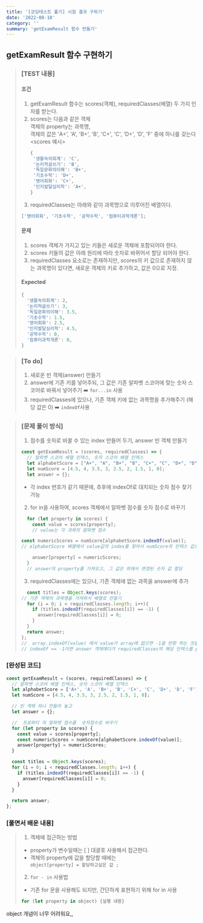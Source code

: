 ```yaml
---
title: '[코딩테스트 풀기] 시험 결과 구하기'
date: '2022-08-18'
category: ''
summary: 'getExamResult 함수 만들기'
---
```


## getExamResult 함수 구현하기

> ### \[TEST 내용\]
>
> #### 조건
>
> 1.  getExamResult 함수는 scores(객체), requiredClasses(배열) 두 가지 인자를 받는다.
> 2.  scores는 다음과 같은 객체  
>     객체의 property는 과목명,  
>     객체의 값은 'A+', 'A', 'B+', 'B', 'C+', 'C', 'D+', 'D', 'F' 중에 하나를 갖는다  
>     <scores 예시>
>     ```js
>     {
>      '생활속의회계': 'C',
>      '논리적글쓰기': 'B',
>      '독일문화의이해': 'B+',
>      '기초수학': 'D+',
>      '영어회화': 'C+',
>      '인지발달심리학': 'A+',
>     }
>     ```
> 3.  requiredClasses는 아래와 같이 과목명으로 이루어진 배열이다.
>
> ```js
> ['영어회화', '기초수학', '공학수학', '컴퓨터과학개론'];
> ```
>
> #### 문제
>
> 1.  scores 객체가 가지고 있는 키들은 새로운 객체에 포함되어야 한다.
> 2.  scores 키들의 값은 아래 원리에 따라 숫자로 바뀌어서 할당 되어야 한다.
> 3.  requiredClasses 요소로는 존재하지만, scores의 키 값으로 존재하지 않는 과목명이 있다면, 새로운 객체의 키로 추가하고, 값은 0으로 지정.
>
> #### Expected
>
> ```js
> {
>   '생활속의회계': 2,
>   '논리적글쓰기': 3,
>   '독일문화의이해': 3.5,
>   '기초수학': 1.5,
>   '영어회화': 2.5,
>   '인지발달심리학': 4.5,
>   '공학수학': 0,
>   '컴퓨터과학개론': 0,
> }
> ```

> ### \[To do\]
>
> 1.  새로운 빈 객체(answer) 만들기
> 2.  answer에 기존 키를 넣어주되, 그 값은 기존 알파벳 스코어에 맞는 숫자 스코어로 바꿔서 넣어주기 ➡️ `for...in` 사용
> 3.  requiredClasses에 있으나, 기존 객체 키에 없는 과목명을 추가해주기 (해당 값은 0) ➡️ `indexOf`사용

> ### \[문제 풀이 방식\]
>
> 1. 점수를 숫자로 바꿀 수 있는 index 만들어 두기, answer 빈 객체 만들기
>
> ```js
> const getExamResult = (scores, requiredClasses) => {
>   // 알파벳 스코어 배열 인덱스, 숫자 스코어 배열 인덱스
>   let alphabetScore = ["A+", "A", "B+", "B", "C+", "C", "D+", "D", "F"];
>   let numScore = [4.5, 4, 3.5, 3, 2.5, 2, 1.5, 1, 0];
>   let answer = {};
> ```
>
> - 각 index 번호가 같기 때문에, 추후에 indexOf로 대치되는 숫자 점수 찾기 가능
>
> 2. for in을 사용하여, scores 객체에서 알파벳 점수를 숫자 점수로 바꾸기
>
> ```js
>   for (let property in scores) {
>     const value = scores[property];
>     // value는 각 과목의 알파벳 점수
> ```
>
> ```js
> const numericScores = numScore[alphabetScore.indexOf(value)];
> // alphabetScore 배열에서 value값의 index를 찾아서 numScore의 인덱스 값으로 지정한 것을 새로운 변수로 저장
> ```
>
> ```js
>     answer[property] = numericScores;
>   }
>   // answer의 property를 가져오고, 그 값은 위에서 변경된 숫자 값 할당
> ```
>
> 3. requiredClasses에는 있으나, 기존 객체에 없는 과목을 answer에 추가
>
> ```js
>   const titles = Object.keys(scores);
> // 기존 객체의 과목명을 가져와서 배열로 만들기
>   for (i = 0; i < requiredClasses.length; i++){
>     if (titles.indexOf(requiredClasses[i]) == -1) {
>       answer[requiredClasses[i]] = 0;
>     }
>   }
>   return answer;
> };
> //  array.indexOf(value) 에서 value가 array에 없으면 -1을 반환 하는 것을 활용
> // indexOf == -1이면 answer 객체에다가 requiredClasses의 해당 인덱스를 property로 넣고, 그 값은 0으로 할당
> ```

### \[완성된 코드\]

```js
const getExamResult = (scores, requiredClasses) => {
  // 알파벳 스코어 배열 인덱스, 숫자 스코어 배열 인덱스
  let alphabetScore = ['A+', 'A', 'B+', 'B', 'C+', 'C', 'D+', 'D', 'F'];
  let numScore = [4.5, 4, 3.5, 3, 2.5, 2, 1.5, 1, 0];

  // 빈 객체 하나 만들어 놓고
  let answer = {};

  //  프로퍼티 의 알파벳 점수를  숫자점수로 바꾸기
  for (let property in scores) {
    const value = scores[property];
    const numericScores = numScore[alphabetScore.indexOf(value)];
    answer[property] = numericScores;
  }

  const titles = Object.keys(scores);
  for (i = 0; i < requiredClasses.length; i++) {
    if (titles.indexOf(requiredClasses[i]) == -1) {
      answer[requiredClasses[i]] = 0;
    }
  }

  return answer;
};
```

### \[풀면서 배운 내용\]

> 1. 객체에 접근하는 방법
>
> - property가 변수일때는 \[ \] 대괄호 사용해서 접근한다.
> - 객체의 property에 값을 할당할 때에는  
>   `object[property] = 할당하고싶은 값 ;`
>
> 2. `for - in` 사용법
>
> - 기존 for 문을 사용해도 되지만, 간단하게 표현하기 위해 for in 사용
>
> ```js
> for (let property in object) {실행 내용}
> ```

object 개념이 너무 어려워요,,
